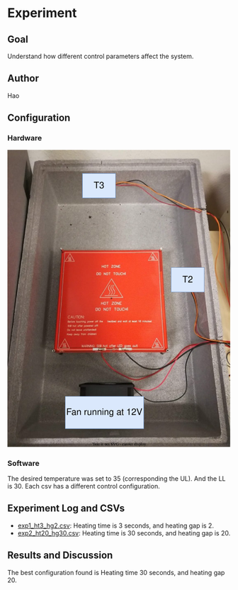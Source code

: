 # Experiment 

## Goal 

Understand how different control parameters affect the system.

## Author

Hao

## Configuration

### Hardware

![hw_config.svg](hw_config.svg)

### Software 

The desired temperature was set to 35 (corresponding the UL). And the LL is 30.
Each csv has a different control configuration.

## Experiment Log and CSVs

- [exp1_ht3_hg2.csv](exp1_ht3_hg2.csv): Heating time is 3 seconds, and heating gap is 2.
- [exp2_ht20_hg30.csv](exp2_ht20_hg30.csv): Heating time is 30 seconds, and heating gap is 20.

## Results and Discussion

The best configuration found is Heating time 30 seconds, and heating gap 20.
